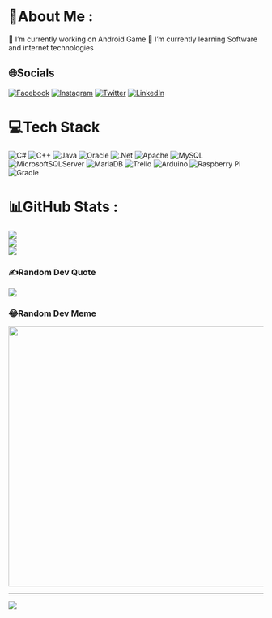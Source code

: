 # 💫About Me :
🔭 I’m currently working on Android Game
🌱 I’m currently learning Software and internet technologies

## 🌐Socials
[![Facebook](https://img.shields.io/badge/Facebook-%231877F2.svg?logo=Facebook&logoColor=white)](https://facebook.com/100034972248935) [![Instagram](https://img.shields.io/badge/Instagram-%23E4405F.svg?logo=Instagram&logoColor=white)](https://instagram.com/presley_petkov) [![Twitter](https://img.shields.io/badge/Twitter-%231DA1F2.svg?logo=Twitter&logoColor=white)](https://twitter.com/Preslav39474261) [![LinkedIn](https://img.shields.io/badge/LinkedIn-%230077B5.svg?logo=linkedin&logoColor=white)](https://linkedin.com/in/preslav-petkov-5a7106244) 

# 💻Tech Stack
![C#](https://img.shields.io/badge/c%23-%23239120.svg?style=for-the-badge&logo=c-sharp&logoColor=white) ![C++](https://img.shields.io/badge/c++-%2300599C.svg?style=for-the-badge&logo=c%2B%2B&logoColor=white) ![Java](https://img.shields.io/badge/java-%23ED8B00.svg?style=for-the-badge&logo=java&logoColor=white) ![Oracle](https://img.shields.io/badge/Oracle-F80000?style=for-the-badge&logo=oracle&logoColor=white) ![.Net](https://img.shields.io/badge/.NET-5C2D91?style=for-the-badge&logo=.net&logoColor=white) ![Apache](https://img.shields.io/badge/apache-%23D42029.svg?style=for-the-badge&logo=apache&logoColor=white) ![MySQL](https://img.shields.io/badge/mysql-%2300f.svg?style=for-the-badge&logo=mysql&logoColor=white) ![MicrosoftSQLServer](https://img.shields.io/badge/Microsoft%20SQL%20Sever-CC2927?style=for-the-badge&logo=microsoft%20sql%20server&logoColor=white) ![MariaDB](https://img.shields.io/badge/MariaDB-003545?style=for-the-badge&logo=mariadb&logoColor=white) ![Trello](https://img.shields.io/badge/Trello-%23026AA7.svg?style=for-the-badge&logo=Trello&logoColor=white) ![Arduino](https://img.shields.io/badge/-Arduino-00979D?style=for-the-badge&logo=Arduino&logoColor=white) ![Raspberry Pi](https://img.shields.io/badge/-RaspberryPi-C51A4A?style=for-the-badge&logo=Raspberry-Pi) ![Gradle](https://img.shields.io/badge/Gradle-02303A.svg?style=for-the-badge&logo=Gradle&logoColor=white)
# 📊GitHub Stats :
![](https://github-readme-stats.vercel.app/api?username=Presli00&theme=dark&hide_border=true&include_all_commits=true&count_private=false)<br/>
![](https://github-readme-streak-stats.herokuapp.com/?user=Presli00&theme=dark&hide_border=true)<br/>
![](https://github-readme-stats.vercel.app/api/top-langs/?username=Presli00&theme=dark&hide_border=true&include_all_commits=true&count_private=false&layout=compact)

### ✍️Random Dev Quote
![](https://quotes-github-readme.vercel.app/api?type=horizontal&theme=dark)

### 😂Random Dev Meme
<img src="https://random-memer.herokuapp.com/" width="512px"/>

---
[![](https://visitcount.itsvg.in/api?id=Presli00&icon=0&color=0)](https://visitcount.itsvg.in)
